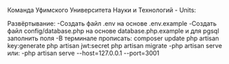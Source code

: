 Команда Уфимского Университета Науки и Технологий - Units:

Развёртывание: 
-Создать файл .env на основе .env.example
-Создать файл config/database.php на основе database.php.example и для pgsql заполнить поля
-В терминале прописать:
composer update
php artisan key:generate
php artisan jwt:secret
php artisan migrate
-php artisan serve
или:
-php artisan serve --host=127.0.0.1 --port=3001
